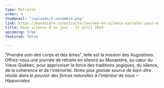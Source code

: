 ```yaml
---
type: Retraite
order: 4
thumbnail: "/uploads/5-novembre.png"
link: https://monastere.ca/activite/journee-en-silence-sarreter-pour-mieux-avancer/
title: Doux silence d'un jour - 13 avril 2024
upcoming: true
featured: false

---
```

"Prendre soin des corps et des âmes", telle est la mission des Augustines. Offrez-vous une journée de retraite en silence au Monastère, au cœur du Vieux-Québec, pour apprivoiser la force des traditions yogiques, du silence, de la cohérence et de l’intériorité. _Notre plus grande source de bien-être réside dans le pouvoir des forces naturelles à l’intérieur de nous – Hippocrates_